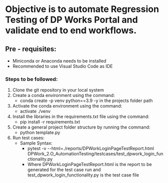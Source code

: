 # Objective is to automate Regression Testing of DP Works Portal and validate end to end workflows.

## Pre - requisites:
- Miniconda or Anaconda needs to be installed
- Recommended to use Visual Studio Code as IDE

### Steps to be followed:
1. Clone the git repository in your local system
2. Create a conda environment using the command:
    - conda create -p venv python==3.9 -y in the projects folder path
3. Activate the conda environment using the command:
    - activate ./venv
4. Install the libraries in the requirements.txt file using the command:
    - pip install -r requirements.txt
5. Create a general project folder structure by running the command:
    - python template.py
6. Run test cases:
   - Sample Syntax:
        - pytest -v --html=./reports/DPWorkLoginPageTestReport.html DPWork_2.O_AutomationTesting/testcases/test_dpwork_login_functionality.py
        - Where DPWorkLoginPageTestReport.html is the report to be generated for the test case run and
        test_dpwork_login_functionality.py is the test case file
